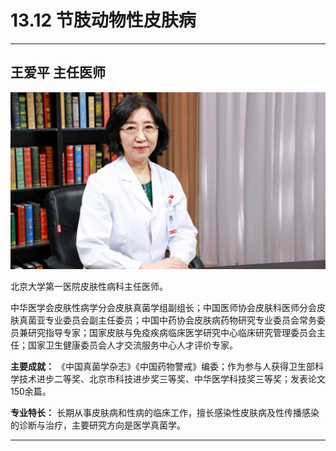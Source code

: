 # 13.12 节肢动物性皮肤病

---

## 王爱平 主任医师

![1683782699099](image/c13_012/1683782699099.png)

北京大学第一医院皮肤性病科主任医师。

中华医学会皮肤性病学分会皮肤真菌学组副组长；中国医师协会皮肤科医师分会皮肤真菌亚专业委员会副主任委员；中国中药协会皮肤病药物研究专业委员会常务委员兼研究指导专家；国家皮肤与免疫疾病临床医学研究中心临床研究管理委员会主任；国家卫生健康委员会人才交流服务中心人才评价专家。


**主要成就：** 《中国真菌学杂志》《中国药物警戒》编委；作为参与人获得卫生部科学技术进步二等奖、北京市科技进步奖三等奖、中华医学科技奖三等奖；发表论文150余篇。


**专业特长：** 长期从事皮肤病和性病的临床工作，擅长感染性皮肤病及性传播感染的诊断与治疗，主要研究方向是医学真菌学。

---
